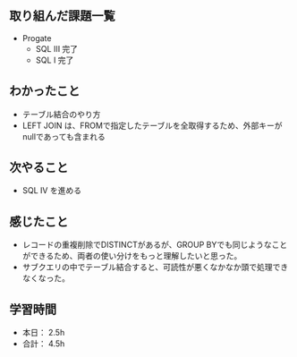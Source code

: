 ## 取り組んだ課題一覧

- Progate
    - SQL Ⅲ 完了
    - SQL Ⅰ 完了
  
## わかったこと
- テーブル結合のやり方 
- LEFT JOIN は、FROMで指定したテーブルを全取得するため、外部キーがnullであっても含まれる


## 次やること
- SQL IV を進める

## 感じたこと
- レコードの重複削除でDISTINCTがあるが、GROUP BYでも同じようなことができるため、両者の使い分けをもっと理解したいと思った。
- サブクエリの中でテーブル結合すると、可読性が悪くなかなか頭で処理できなくなった。


## 学習時間
- 本日： 2.5h
- 合計： 4.5h